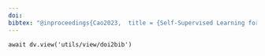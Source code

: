 ```yaml
---
doi: 
bibtex: "@inproceedings{Cao2023,  title = {Self-Supervised Learning for Multimodal Non-Rigid 3D Shape Matching},  url = {http://dx.doi.org/10.1109/CVPR52729.2023.01701},  DOI = {10.1109/cvpr52729.2023.01701},  booktitle = {2023 IEEE/CVF Conference on Computer Vision and Pattern Recognition (CVPR)},  publisher = {IEEE},  author = {Cao,  Dongliang and Bernard,  Florian},  year = {2023},  month = jun }"
---
```


```dataviewjs
await dv.view('utils/view/doi2bib')
```